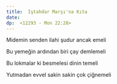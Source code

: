 ```yaml
---
title:  İştahdar Marşı'na Kıta
date: 
dp:  <12293 - Mon 22:28>
---
```



Midemin senden ilahi şudur ancak emeli 

Bu yemeğin ardından biri çay demlemeli

Bu lokmalar ki besmelesi dinin temeli 

Yutmadan evvel sakin sakin çok çiğnemeli 

